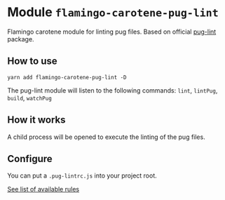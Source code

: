 # Module `flamingo-carotene-pug-lint`
Flamingo carotene module for linting pug files. Based on official [pug-lint](https://github.com/pugjs/pug-lint) package.

## How to use
```
yarn add flamingo-carotene-pug-lint -D
```
The pug-lint module will listen to the following commands: `lint`, `lintPug`, `build`, `watchPug`

## How it works
A child process will be opened to execute the linting of the pug files.

## Configure
You can put a `.pug-lintrc.js` into your project root.

[See list of available rules](https://github.com/pugjs/pug-lint/blob/master/docs/rules.md)
